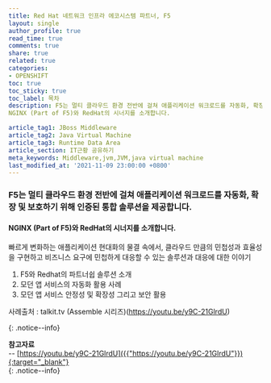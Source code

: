 ```yaml
---
title: Red Hat 네트워크 인프라 에코시스템 파트너, F5 
layout: single
author_profile: true
read_time: true
comments: true
share: true
related: true
categories:
- OPENSHIFT
toc: true
toc_sticky: true
toc_label: 목차
description: F5는 멀티 클라우드 환경 전반에 걸쳐 애플리케이션 워크로드를 자동화, 확장 및 보호하기 위해 인증된 통합 솔루션을 제공합니다. 
NGINX (Part of F5)와 RedHat의 시너지를 소개합니다.

article_tag1: JBoss Middleware
article_tag2: Java Virtual Machine
article_tag3: Runtime Data Area
article_section: IT근황 공유하기
meta_keywords: Middleware,jvm,JVM,java virtual machine
last_modified_at: '2021-11-09 23:00:00 +0800'
---
```


### F5는 멀티 클라우드 환경 전반에 걸쳐 애플리케이션 워크로드를 자동화, 확장 및 보호하기 위해 인증된 통합 솔루션을 제공합니다. 
#### NGINX (Part of F5)와 RedHat의 시너지를 소개합니다.

빠르게 변화하는 애플리케이션 현대화의 물결 속에서, 클라우드 만큼의 민첩성과 효율성을 구현하고 비즈니스 요구에 민첩하게 대응할 수 있는 솔루션과 대응에 대한 이야기

1. F5와 Redhat의 파트너쉽 솔루션 소개
2. 모던 앱 서비스의 자동화 활용 사례
3. 모던 앱 서비스 안정성 및 확장성 그리고 보안 활용 

사례출처 : talkit.tv (Assemble 시리즈)(https://youtu.be/y9C-21GlrdU)

{: .notice--info}

**참고자료** <br>
-- [https://youtu.be/y9C-21GlrdU]({{"https://youtu.be/y9C-21GlrdU"}}){:target="_blank"} <br>
{: .notice--info}
